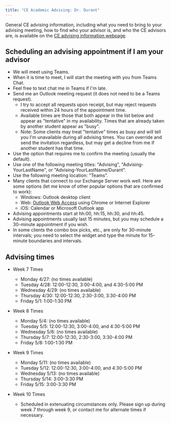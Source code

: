 ```yaml
---
title: "CE Academic Advising: Dr. Durant"
---
```


General CE advising information, including what you need to bring to your advising meeting, how to find who your advisor is, and who the CE advisors are, is available on the
[CE advising information webpage](./).

## Scheduling an advising appointment if I am your advisor

* We will meet using Teams.
* When it is time to meet, I will start the meeting with you from Teams Chat.
* Feel free to text chat me in Teams if I'm late.
* Send me an Outlook meeting request (it does not need to be a Teams request).
  * I try to accept all requests upon receipt, but may reject requests received within 24 hours of the appointment time.
  * Available times are those that both appear in the list below and appear as "tentative" in my availability. Times that are already taken by another student appear as "busy".
  * Note: Some clients may treat "tentative" times as busy and will tell you I'm unavailable during all advising times. You can override and send the invitation regardless, but may get a decline from me if another student has that time.
* Use the option that requires me to confirm the meeting (usually the default).
* Use one of the following meeting titles: "Advising", "Advising-YourLastName", or "Advising-YourLastName/Durant".
* Use the following meeting location: "Teams".
* Many clients that connect to our Exchange Server work well. Here are some options (let me know of other popular options that are confirmed to work):
  * Windows: Outlook desktop client
  * Web: [Outlook Web Access](https://outlook.office365.com/) using Chrome or Internet Explorer
  * iOS: Calendar or Microsoft Outlook app
* Advising appointments start at hh:00, hh:15, hh:30, and hh:45.
* Advising appointments usually last 15 minutes, but you may schedule a 30-minute appointment if you wish.
* In some clients the combo box picks, etc., are only for 30-minute intervals; you need to select the widget and type the minute for 15-minute boundaries and intervals.

## Advising times

* Week 7 Times
  * Monday 4/27: (no times available)
  * Tuesday 4/28: 12:00-12:30, 3:00-4:00, and 4:30-5:00 PM
  * Wednesday 4/29: (no times available)
  * Thursday 4/30: 12:00-12:30, 2:30-3:00, 3:30-4:00 PM
  * Friday 5/1: 1:00-1:30 PM

* Week 8 Times
  * Monday 5/4: (no times available)
  * Tuesday 5/5: 12:00-12:30, 3:00-4:00, and 4:30-5:00 PM
  * Wednesday 5/6: (no times available)
  * Thursday 5/7: 12:00-12:30, 2:30-3:00, 3:30-4:00 PM
  * Friday 5/8: 1:00-1:30 PM

* Week 9 Times
  * Monday 5/11: (no times available)
  * Tuesday 5/12: 12:00-12:30, 3:00-4:00, and 4:30-5:00 PM
  * Wednesday 5/13: (no times available)
  * Thursday 5/14: 3:00-3:30 PM
  * Friday 5/15: 3:00-3:30 PM

* Week 10 Times
  * Scheduled in extenuating circumstances only. Please sign up during week 7 through week 9, or contact me for alternate times if necessary.
